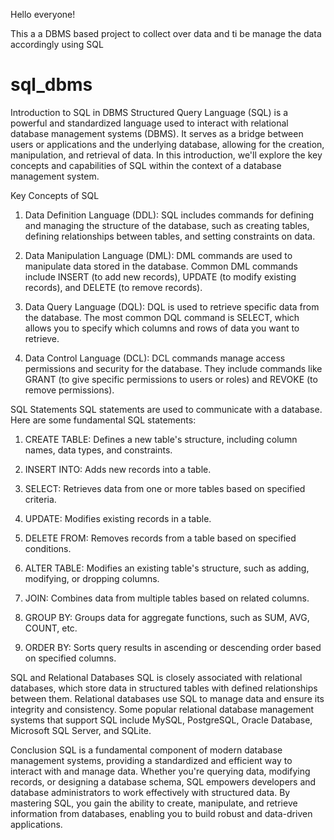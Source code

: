 Hello everyone!

This a a DBMS based project to collect over data and ti be manage the data accordingly using SQL

# sql_dbms

Introduction to SQL in DBMS
  Structured Query Language (SQL) is a powerful and standardized language used to interact with relational database management systems (DBMS). 
It serves as a bridge between users or applications and the underlying database, allowing for the creation, manipulation, and retrieval of data.
In this introduction, we'll explore the key concepts and capabilities of SQL within the context of a database management system.

Key Concepts of SQL
1. Data Definition Language (DDL):
SQL includes commands for defining and managing the structure of the database, such as creating tables, defining relationships between tables,
and setting constraints on data.

2. Data Manipulation Language (DML):
DML commands are used to manipulate data stored in the database. Common DML commands include INSERT (to add new records),
UPDATE (to modify existing records), and DELETE (to remove records).

3. Data Query Language (DQL):
DQL is used to retrieve specific data from the database. The most common DQL command is SELECT, which allows you to
specify which columns and rows of data you want to retrieve.

4. Data Control Language (DCL):
DCL commands manage access permissions and security for the database. They include commands like GRANT (to give specific permissions to users or roles)
and REVOKE (to remove permissions).

SQL Statements
SQL statements are used to communicate with a database. Here are some fundamental SQL statements:

1. CREATE TABLE:
Defines a new table's structure, including column names, data types, and constraints.

2. INSERT INTO:
Adds new records into a table.

3. SELECT:
Retrieves data from one or more tables based on specified criteria.

4. UPDATE:
Modifies existing records in a table.

5. DELETE FROM:
Removes records from a table based on specified conditions.

6. ALTER TABLE:
Modifies an existing table's structure, such as adding, modifying, or dropping columns.

7. JOIN:
Combines data from multiple tables based on related columns.

8. GROUP BY:
Groups data for aggregate functions, such as SUM, AVG, COUNT, etc.

9. ORDER BY:
Sorts query results in ascending or descending order based on specified columns.

SQL and Relational Databases
SQL is closely associated with relational databases, which store data in structured tables with defined relationships between them. 
Relational databases use SQL to manage data and ensure its integrity and consistency. Some popular relational database management systems that 
support SQL include MySQL, PostgreSQL, Oracle Database, Microsoft SQL Server, and SQLite.

Conclusion
SQL is a fundamental component of modern database management systems, providing a standardized and efficient way to interact with and manage data. 
Whether you're querying data, modifying records, or designing a database schema, SQL empowers developers and database administrators to work effectively 
with structured data. By mastering SQL, you gain the ability to create, manipulate, and retrieve information from databases, enabling you to build robust 
and data-driven applications.





